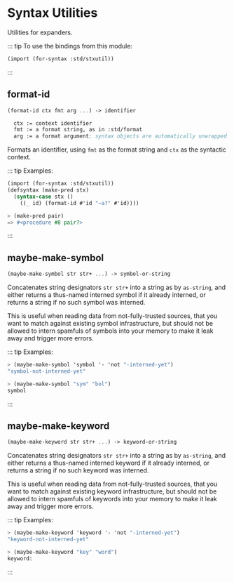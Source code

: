 # Syntax Utilities

Utilities for expanders.

::: tip To use the bindings from this module:
``` scheme
(import (for-syntax :std/stxutil))
```
:::

## format-id
```scheme
(format-id ctx fmt arg ...) -> identifier

  ctx := context identifier
  fmt := a format string, as in :std/format
  arg := a format argument; syntax objects are automatically unwrapped
```

Formats an identifier, using `fmt` as the format string and `ctx` as the syntactic context.

::: tip Examples:
```scheme
(import (for-syntax :std/stxutil))
(defsyntax (make-pred stx)
  (syntax-case stx ()
    ((_ id) (format-id #'id "~a?" #'id))))

> (make-pred pair)
=> #<procedure #8 pair?>
```
:::

## maybe-make-symbol
```scheme
(maybe-make-symbol str str+ ...) -> symbol-or-string
```

Concatenates string designators `str str+` into a string as by `as-string`,
and either returns a thus-named interned symbol if it already interned,
or returns a string if no such symbol was interned.

This is useful when reading data from not-fully-trusted sources,
that you want to match against existing symbol infrastructure,
but should not be allowed to intern spamfuls of symbols into your memory
to make it leak away and trigger more errors.

::: tip Examples:
```scheme
> (maybe-make-symbol 'symbol '- 'not "-interned-yet")
"symbol-not-interned-yet"

> (maybe-make-symbol "sym" "bol")
symbol
```
:::

## maybe-make-keyword
```scheme
(maybe-make-keyword str str+ ...) -> keyword-or-string
```

Concatenates string designators `str str+` into a string as by `as-string`,
and either returns a thus-named interned keyword if it already interned,
or returns a string if no such keyword was interned.

This is useful when reading data from not-fully-trusted sources,
that you want to match against existing keyword infrastructure,
but should not be allowed to intern spamfuls of keywords into your memory
to make it leak away and trigger more errors.

::: tip Examples:
```scheme
> (maybe-make-keyword 'keyword '- 'not "-interned-yet")
"keyword-not-interned-yet"

> (maybe-make-keyword "key" "word")
keyword:
```
:::

